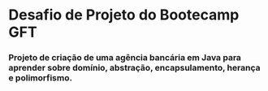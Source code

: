 # Desafio de Projeto do Bootecamp GFT

### Projeto de criação de uma agência bancária em Java para aprender sobre domínio, abstração, encapsulamento, herança e polimorfismo.
